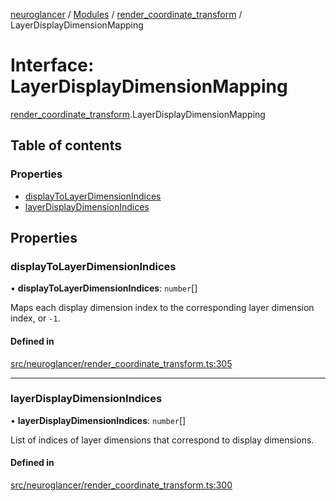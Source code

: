 [neuroglancer](../README.md) / [Modules](../modules.md) / [render\_coordinate\_transform](../modules/render_coordinate_transform.md) / LayerDisplayDimensionMapping

# Interface: LayerDisplayDimensionMapping

[render_coordinate_transform](../modules/render_coordinate_transform.md).LayerDisplayDimensionMapping

## Table of contents

### Properties

- [displayToLayerDimensionIndices](render_coordinate_transform.LayerDisplayDimensionMapping.md#displaytolayerdimensionindices)
- [layerDisplayDimensionIndices](render_coordinate_transform.LayerDisplayDimensionMapping.md#layerdisplaydimensionindices)

## Properties

### displayToLayerDimensionIndices

• **displayToLayerDimensionIndices**: `number`[]

Maps each display dimension index to the corresponding layer dimension index, or `-1`.

#### Defined in

[src/neuroglancer/render_coordinate_transform.ts:305](https://github.com/ActiveBrainAtlas2/neuroglancer/blob/958d23e0/src/neuroglancer/render_coordinate_transform.ts#L305)

___

### layerDisplayDimensionIndices

• **layerDisplayDimensionIndices**: `number`[]

List of indices of layer dimensions that correspond to display dimensions.

#### Defined in

[src/neuroglancer/render_coordinate_transform.ts:300](https://github.com/ActiveBrainAtlas2/neuroglancer/blob/958d23e0/src/neuroglancer/render_coordinate_transform.ts#L300)
